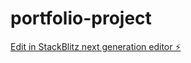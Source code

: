 # portfolio-project

[Edit in StackBlitz next generation editor ⚡️](https://stackblitz.com/~/github.com/g-lendalim/portfolio-project)